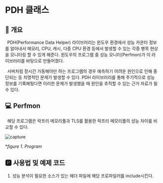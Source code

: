 # PDH 클래스
## 📢 개요
 PDH(Performance Data Helper) 라이브러리는 윈도우 환경에서 성능 카운터 정보를 알아내서 메모리, CPU, 캐시, 다중 CPU 환경 등에서 발생할 수 있는 각종 병목 현상을 모니터링 할 수 있게 해준다. 윈도우의 프로그램 중 성능 모니터(Perfmon)가 이 라이브러리를 바탕으로 만들어졌다. 
 
 서버처럼 장시간 가동해야만 하는 프로그램의 경우 예측하기 어려운 원인으로 인해 중단되는 등 치명적인 문제가 발생할 수 있다. PDH 라이브러리를 통해 주기적으로 성능 정보를 기록해뒀다면 이러한 문제가 발생했을 때 원인을 추적할 수 있는 근거 자료가 될 수 있다.

## 💻 Perfmon
  해당 프로그램은 락프리 메모리풀과 TLS를 활용한 락프리 메모리풀의 성능 차이를 비교할 수 있다.

  ![capture](https://github.com/kbm0996/MyProfiler/blob/master/figure/run.png)
  
  **figure 1. Program*
 
 
## 🅿 사용법 및 예제 코드

 1. 성능 분석이 필요한 소스가 있는 헤더 파일에 해당 프로파일러를 include시킨다.
